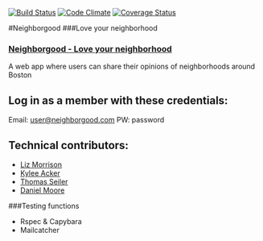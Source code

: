 [![Build Status](https://travis-ci.org/lizmorr/Neighborgood.svg?branch=master)](https://travis-ci.org/lizmorr/Neighborgood) [![Code Climate](https://codeclimate.com/github/lizmorr/Neighborgood.png)](https://codeclimate.com/github/lizmorr/Neighborgood) [![Coverage Status](https://coveralls.io/repos/lizmorr/Neighborgood/badge.png)](https://coveralls.io/r/lizmorr/Neighborgood)

#Neighborgood
###Love your neighborhood

### [Neighborgood - Love your neighborhood](http://neighborgood.herokuapp.com/)

A web app where users can share their opinions of neighborhoods around Boston

## Log in as a member with these credentials:
Email: user@neighborgood.com
PW: password

## Technical contributors:
+ [Liz Morrison](https://github.com/lizmorr)
+ [Kylee Acker](https://github.com/kyjoya)
+ [Thomas Seiler](https://github.com/ectomorph314)
+ [Daniel Moore](https://github.com/Dodie324)

###Testing functions
+ Rspec & Capybara
+ Mailcatcher
